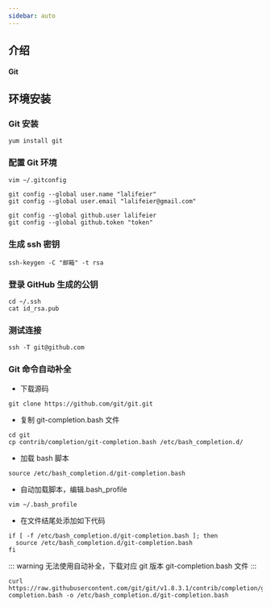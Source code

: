 ```yaml
---
sidebar: auto
---
```


## 介绍

#### Git

## 环境安装

### Git 安装

```shell
yum install git
```

### 配置 Git 环境

```
vim ~/.gitconfig

git config --global user.name "lalifeier"
git config --global user.email "lalifeier@gmail.com"

git config --global github.user lalifeier
git config --global github.token "token"
```

### 生成 ssh 密钥

```
ssh-keygen -C "邮箱" -t rsa
```

### 登录 GitHub 生成的公钥

```
cd ~/.ssh
cat id_rsa.pub
```

### 测试连接

```
ssh -T git@github.com
```

### Git 命令自动补全

- 下载源码

```shell
git clone https://github.com/git/git.git
```

- 复制 git-completion.bash 文件

```shell
cd git
cp contrib/completion/git-completion.bash /etc/bash_completion.d/
```

- 加载 bash 脚本

```shell
source /etc/bash_completion.d/git-completion.bash
```

- 自动加载脚本，编辑.bash_profile

```shell
vim ~/.bash_profile
```

- 在文件结尾处添加如下代码

```shell
if [ -f /etc/bash_completion.d/git-completion.bash ]; then
  source /etc/bash_completion.d/git-completion.bash
fi
```

::: warning
无法使用自动补全，下载对应 git 版本 git-completion.bash 文件
:::

```shell
curl https://raw.githubusercontent.com/git/git/v1.8.3.1/contrib/completion/git-completion.bash -o /etc/bash_completion.d/git-completion.bash
```
